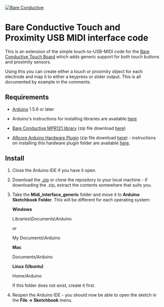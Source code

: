 [![Bare Conductive](https://www.dropbox.com/s/p0p71yid2t8tenp/LOGO_256x106.png?dl=1)](http://www.bareconductive.com/)

# Bare Conductive Touch and Proximity USB MIDI interface code
This is an extension of the simple touch-to-USB-MIDI code for the [Bare Conductive Touch Board](http://www.bareconductive.com/shop/touch-board/) which adds generic support for both touch buttons and proximity sensors.

Using this you can create either a touch or proximity object for each electrode and map it to either a keypress or slider output. This is all documented by example in the comments.

## Requirements
* [Arduino](http://arduino.cc/en/Main/Software) 1.5.6 or later

* Arduino's instructions for installing libraries are available [here](http://arduino.cc/en/Guide/Libraries)
	
* [Bare Conductive MPR121 library](https://github.com/bareconductive/mpr121) (zip file download [here](https://github.com/bareconductive/mpr121/archive/public.zip))

* [ARcore Arduino Hardware Plugin](https://github.com/rkistner/arcore) (zip file download [here](https://github.com/rkistner/arcore/archive/master.zip)) - instructions on installing this hardware plugin folder are available [here](https://github.com/rkistner/arcore).


## Install

1. Close the Arduino IDE if you have it open.
1. Download the [.zip](https://github.com/BareConductive/generic-usb-midi-interface/archive/public.zip) or clone the repository to your local machine - if downloading the .zip, extract the contents somewhere that suits you.
1. Take the **Midi_interface_generic** folder and move it to **Arduino Sketchbook Folder**. This will be different for each operating system: 

	**Windows**
	
	Libraries\\Documents\\Arduino
	
	or
	
	My Documents\\Arduino	
	
	**Mac**
	
	Documents/Arduino
	
	**Linux (Ubuntu)**
	
	Home/Arduino


	If this folder does not exist, create it first.
1. Reopen the Arduino IDE - you should now be able to open the sketch in the **File -> Sketchbook** menu.